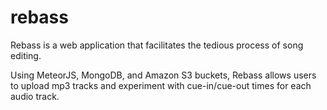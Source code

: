 # rebass

Rebass is a web application that facilitates the tedious process of song editing.

Using MeteorJS, MongoDB, and Amazon S3 buckets, Rebass allows users to upload mp3 tracks and experiment with cue-in/cue-out times for each audio track.

